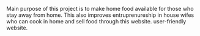 Main purpose of this project is to make home food available for those who stay away from home.
This also improves entruprenureship in house wifes who can cook in home and sell food through this website.
user-friendly website.
